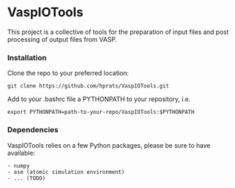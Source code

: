 VaspIOTools
===========

This project is a collective of tools for the preparation of input files and
post processing of output files from VASP.

### Installation

Clone the repo to your preferred location:

    git clone https://github.com/hprats/VaspIOTools.git

Add to your .bashrc file a PYTHONPATH to your repository, i.e.

    export PYTHONPATH=path-to-your-repo/VaspIOTools:$PYTHONPATH

### Dependencies

VaspIOTools relies on a few Python packages, please be sure to have available:

    - numpy
    - ase (atomic simulation environment)
    - ... (TODO)
